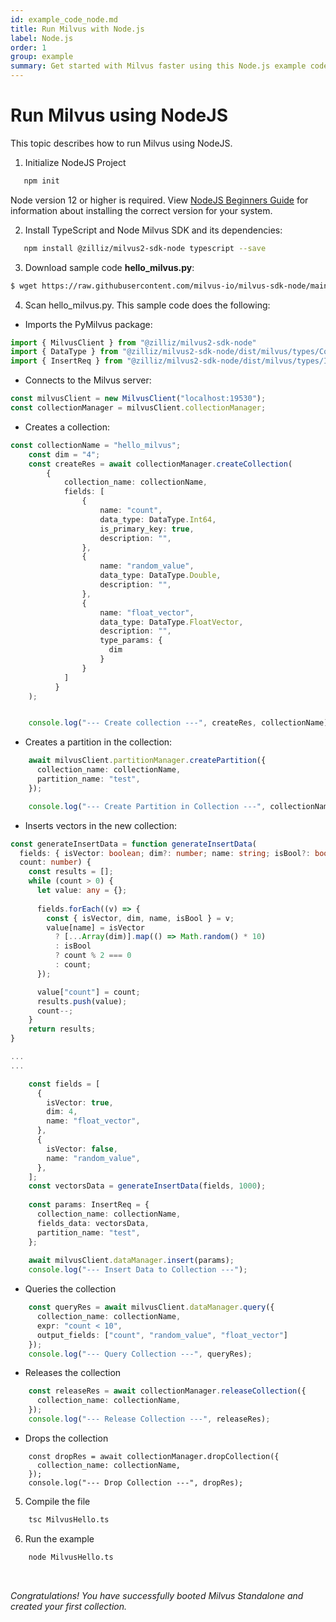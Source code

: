 ```yaml
---
id: example_code_node.md
title: Run Milvus with Node.js
label: Node.js
order: 1
group: example
summary: Get started with Milvus faster using this Node.js example code.
---
```



# Run Milvus using **NodeJS**

This topic describes how to run Milvus using NodeJS.


1.  Initialize NodeJS Project
```bash
   npm init
```  

<div class="alert note">
Node version 12 or higher is required. View <a href="https://www.cloudbees.com/blog/node-js-tutorial">NodeJS Beginners Guide</a> for information about installing the correct version for your system.
</div>



2.  Install TypeScript and Node Milvus SDK and its dependencies:
```bash
   npm install @zilliz/milvus2-sdk-node typescript --save
```


3. Download sample code **hello_milvus.py**:

```bash
$ wget https://raw.githubusercontent.com/milvus-io/milvus-sdk-node/main/example/MilvusHello.ts
```

4. Scan hello_milvus.py. This sample code does the following:
- Imports the PyMilvus package:
```ts
import { MilvusClient } from "@zilliz/milvus2-sdk-node"
import { DataType } from "@zilliz/milvus2-sdk-node/dist/milvus/types/Common";
import { InsertReq } from "@zilliz/milvus2-sdk-node/dist/milvus/types/Insert";
```

- Connects to the Milvus server:
```ts
const milvusClient = new MilvusClient("localhost:19530");
const collectionManager = milvusClient.collectionManager;
```

- Creates a collection:
```ts
const collectionName = "hello_milvus";
    const dim = "4";
    const createRes = await collectionManager.createCollection(
        {
            collection_name: collectionName,
            fields: [
                {
                    name: "count",
                    data_type: DataType.Int64,
                    is_primary_key: true,
                    description: "",
                }, 
                {
                    name: "random_value",
                    data_type: DataType.Double,
                    description: "",
                }, 
                {
                    name: "float_vector",
                    data_type: DataType.FloatVector,
                    description: "",
                    type_params: {
                      dim
                    }
                }
            ]
          }
    );


    console.log("--- Create collection ---", createRes, collectionName);
```

- Creates a partition in the collection:
```ts
    await milvusClient.partitionManager.createPartition({
      collection_name: collectionName,
      partition_name: "test",
    });

    console.log("--- Create Partition in Collection ---", collectionName, "test");
```

- Inserts vectors in the new collection:
```ts
const generateInsertData = function generateInsertData(
  fields: { isVector: boolean; dim?: number; name: string; isBool?: boolean }[],
  count: number) {
    const results = [];
    while (count > 0) {
      let value: any = {};
  
      fields.forEach((v) => {
        const { isVector, dim, name, isBool } = v;
        value[name] = isVector
          ? [...Array(dim)].map(() => Math.random() * 10)
          : isBool
          ? count % 2 === 0
          : count;
      });

      value["count"] = count;
      results.push(value);
      count--;
    }
    return results;
}

...
...

    const fields = [
      {
        isVector: true,
        dim: 4,
        name: "float_vector",
      },
      {
        isVector: false,
        name: "random_value",
      },
    ];
    const vectorsData = generateInsertData(fields, 1000);
  
    const params: InsertReq = {
      collection_name: collectionName,
      fields_data: vectorsData,
      partition_name: "test",
    };
  
    await milvusClient.dataManager.insert(params);
    console.log("--- Insert Data to Collection ---");
```

- Queries the collection
```ts
    const queryRes = await milvusClient.dataManager.query({
      collection_name: collectionName,
      expr: "count < 10",
      output_fields: ["count", "random_value", "float_vector"]
    });
    console.log("--- Query Collection ---", queryRes);
```

- Releases the collection
```ts
    const releaseRes = await collectionManager.releaseCollection({
      collection_name: collectionName,
    });
    console.log("--- Release Collection ---", releaseRes);
``` 

- Drops the collection
```
    const dropRes = await collectionManager.dropCollection({
      collection_name: collectionName,
    });
    console.log("--- Drop Collection ---", dropRes);
```

5. Compile the file
```bash
    tsc MilvusHello.ts
```


6. Run the example
```bash
    node MilvusHello.ts
```


<br/>


*Congratulations! You have successfully booted Milvus Standalone and created your first collection.*
